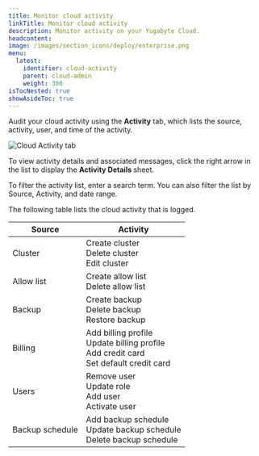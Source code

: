 ```yaml
---
title: Monitor cloud activity
linkTitle: Monitor cloud activity
description: Monitor activity on your Yugabyte Cloud.
headcontent:
image: /images/section_icons/deploy/enterprise.png
menu:
  latest:
    identifier: cloud-activity
    parent: cloud-admin
    weight: 300
isTocNested: true
showAsideToc: true
---
```


Audit your cloud activity using the **Activity** tab, which lists the source, activity, user, and time of the activity.

![Cloud Activity tab](/images/yb-cloud/cloud-admin-activity.png)

To view activity details and associated messages, click the right arrow in the list to display the **Activity Details** sheet.

To filter the activity list, enter a search term. You can also filter the list by Source, Activity, and date range.

The following table lists the cloud activity that is logged.

| Source | Activity |
| --- | --- |
| Cluster | Create cluster<br>Delete cluster<br>Edit cluster |
| Allow list | Create allow list<br>Delete allow list |
| Backup | Create backup<br>Delete backup<br>Restore backup |
| Billing | Add billing profile<br>Update billing profile<br>Add credit card<br>Set default credit card |
| Users | Remove user<br>Update role<br>Add user<br>Activate user |
| Backup schedule | Add backup schedule<br>Update backup schedule<br>Delete backup schedule |

